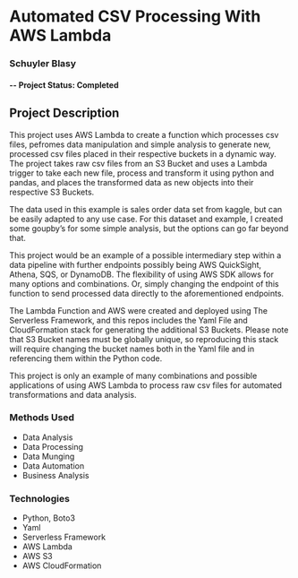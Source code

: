 # Automated CSV Processing With AWS Lambda
### Schuyler Blasy

#### -- Project Status: Completed

## Project Description
This project uses AWS Lambda to create a function which processes csv files, pefromes data manipulation and simple analysis to generate new, processed csv files placed in their respective buckets in a dynamic way. The project takes raw csv files from an S3 Bucket and uses a Lambda trigger to take each new file, process and transform it using python and pandas, and places the transformed data as new objects into their respective S3 Buckets. 

The data used in this example is sales order data set from kaggle, but can be easily adapted to any use case. For this dataset and example, I created some goupby’s for some simple analysis, but the options can go far beyond that. 

This project would be an example of a possible intermediary step within a data pipeline with further endpoints possibly being AWS QuickSight, Athena, SQS, or DynamoDB. The flexibility of using AWS SDK allows for many options and combinations. Or, simply changing the endpoint of this function to send processed data directly to the aforementioned endpoints. 

The Lambda Function and AWS were created and deployed using The Serverless Framework, and this repos includes the Yaml File and CloudFormation stack for generating the additional S3 Buckets. Please note that S3 Bucket names must be globally unique, so reproducing this stack will require changing the bucket names both in the Yaml file and in referencing them within the Python code. 

This project is only an example of many combinations and possible applications of using AWS Lambda to process raw csv files for automated transformations and data analysis. 



### Methods Used
* Data Analysis
* Data Processing
* Data Munging
* Data Automation
* Business Analysis


### Technologies
* Python, Boto3
* Yaml
* Serverless Framework
* AWS Lambda
* AWS S3
* AWS CloudFormation
